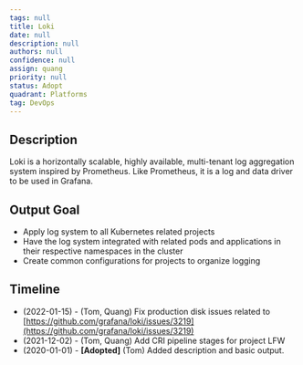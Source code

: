 ```yaml
---
tags: null
title: Loki
date: null
description: null
authors: null
confidence: null
assign: quang
priority: null
status: Adopt
quadrant: Platforms
tag: DevOps
---
```


## Description

Loki is a horizontally scalable, highly available, multi-tenant log aggregation system inspired by Prometheus. Like Prometheus, it is a log and data driver to be used in Grafana.

## Output Goal

- Apply log system to all Kubernetes related projects
- Have the log system integrated with related pods and applications in their respective namespaces in the cluster
- Create common configurations for projects to organize logging

## Timeline

- (2022-01-15) - (Tom, Quang) Fix production disk issues related to [https://github.com/grafana/loki/issues/3219](https://github.com/grafana/loki/issues/3219)
- (2021-12-02) - (Tom, Quang) Add CRI pipeline stages for project LFW
- (2020-01-01) - **[Adopted]** (Tom) Added description and basic output.
